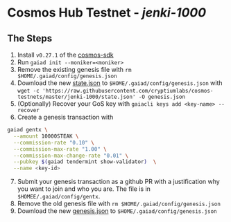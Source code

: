 # Cosmos Hub Testnet - *jenki-1000*

## The Steps

1. Install `v0.27.1` of the [cosmos-sdk](https://github.com/cosmos/cosmos-sdk)
2. Run `gaiad init --moniker=<moniker>`
3. Remove the existing genesis file with `rm $HOME/.gaiad/config/genesis.json`
4. Download the new [state.json](state.json) to `$HOME/.gaiad/config/genesis.json` with `wget -c 'https://raw.githubusercontent.com/cryptiumlabs/cosmos-testnets/master/jenki-1000/state.json' -O genesis.json`
5. (Optionally) Recover your GoS key with `gaiacli keys add <key-name> --recover`
6. Create a genesis transaction with
```bash
gaiad gentx \
  --amount 10000STEAK \
  --commission-rate "0.10" \
  --commission-max-rate "1.00" \
  --commission-max-change-rate "0.01" \
  --pubkey $(gaiad tendermint show-validator)  \
  --name <key-id>
```
7. Submit your genesis transaction as a github PR with a justification why you want to join and who you are. The file is in `$HOMEE/.gaiad/config/gentx`.
8. Remove the old genesis file with `rm $HOME/.gaiad/config/genesis.json`
9. Download the new [genesis.json](genesis.json) to `$HOME/.gaiad/config/genesis.json`